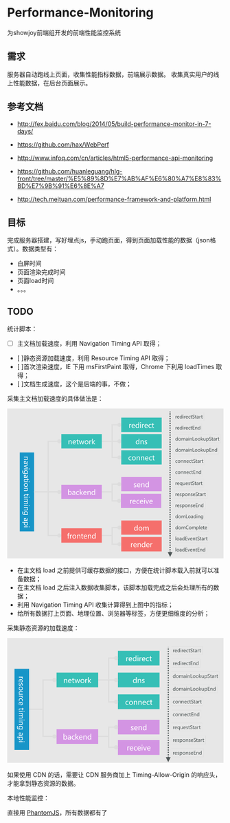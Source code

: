 # Performance-Monitoring
为showjoy前端组开发的前端性能监控系统
## 需求

服务器自动跑线上页面，收集性能指标数据，前端展示数据。
收集真实用户的线上性能数据，在后台页面展示。
## 参考文档

 - http://fex.baidu.com/blog/2014/05/build-performance-monitor-in-7-days/
 - https://github.com/hax/WebPerf
 - http://www.infoq.com/cn/articles/html5-performance-api-monitoring
 - https://github.com/huanleguang/hlg-front/tree/master/%E5%89%8D%E7%AB%AF%E6%80%A7%E8%83%BD%E7%9B%91%E6%8E%A7

- http://tech.meituan.com/performance-framework-and-platform.html

## 目标

 完成服务器搭建，写好埋点js，手动跑页面，得到页面加载性能的数据（json格式）。数据类型有：
 - 白屏时间
 - 页面渲染完成时间
 - 页面load时间
 - 。。。

## TODO

统计脚本：
- [ ] 主文档加载速度，利用 Navigation Timing API 取得；
- [ ]静态资源加载速度，利用 Resource Timing API 取得；
- [ ]首次渲染速度，IE 下用 msFirstPaint 取得，Chrome 下利用 loadTimes 取得；
- [ ]文档生成速度，这个是后端的事，不做；

采集主文档加载速度的具体做法是：

![navigation-timing](navigation-timing.png)

- 在主文档 load 之前提供可缓存数据的接口，方便在统计脚本载入前就可以准备数据；
- 在主文档 load 之后注入数据收集脚本，该脚本加载完成之后会处理所有的数据；
- 利用 Navigation Timing API 收集计算得到上图中的指标；
- 给所有数据打上页面、地理位置、浏览器等标签，方便更细维度的分析；

采集静态资源的加载速度：

![resource-timing](resource-timing.png)

如果使用 CDN 的话，需要让 CDN 服务商加上 Timing-Allow-Origin 的响应头，才能拿到静态资源的数据。

本地性能监控：

直接用 [PhantomJS](http://phantomjs.org/)，所有数据都有了
